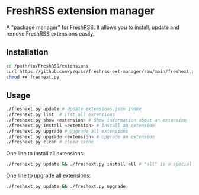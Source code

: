 # FreshRSS extension manager

A "package manager" for FreshRSS. It allows you to install, update and remove FreshRSS extensions easily.

## Installation

```bash
cd /path/to/FreshRSS/extensions
curl https://github.com/yzqzss/freshrss-ext-manager/raw/main/freshext.py -o freshext.py
chmod +x freshext.py
```

## Usage

```bash
./freshext.py update # Update extensions.json index
./freshext.py list  # List all extensions
./freshext.py show <extension> # Show information about an extension
./freshext.py install <extension> # Install an extension
./freshext.py upgrade # Upgrade all extensions
./freshext.py upgrade <extension> # Upgrade an extension
./freshext.py clean # clean cache
```

One line to install all extensions:

```bash
./freshext.py update && ./freshext.py install all # "all" is a special behavior to install all extensions
```

One line to upgrade all extensions:

```bash
./freshext.py update && ./freshext.py upgrade
```